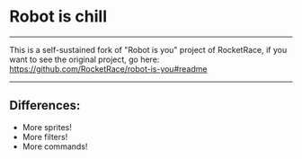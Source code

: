 # Robot is chill

---

This is a self-sustained fork of "Robot is you" project of RocketRace,
if you want to see the original project, go here:
https://github.com/RocketRace/robot-is-you#readme

---

## Differences:
* More sprites!
* More filters!
* More commands!
